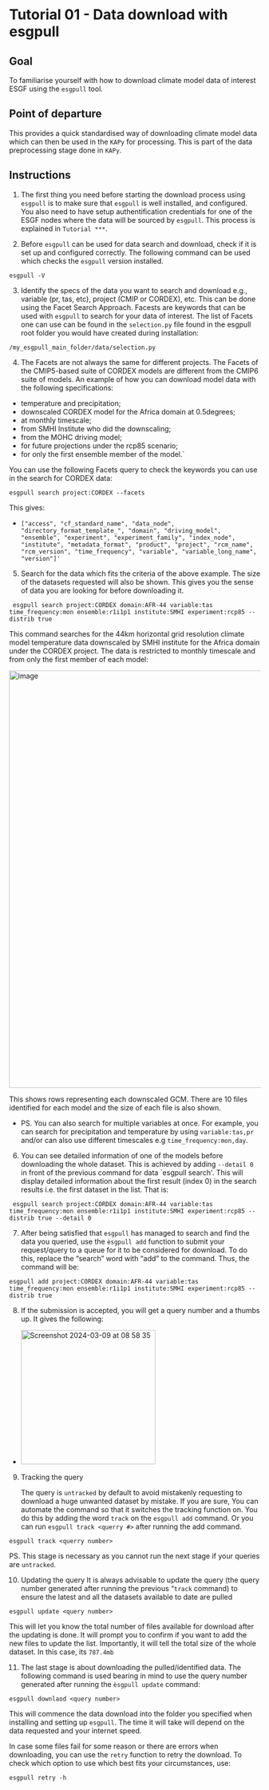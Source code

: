 # Tutorial 01 - Data download with esgpull

## Goal

To familiarise yourself with how to download climate model data of interest ESGF using the `esgpull` tool.

## Point of departure

This provides a quick standardised way of downloading climate model data which can then be used in the `KAPy` for processing. This is part of the data preprocessing stage done in `KAPy`.

## Instructions
1. The first thing you need before starting the download process using `esgpull` is to make sure that `esgpull` is well installed, and configured. You also need to have setup authentification credentials for one of the ESGF nodes where the data will be sourced by `esgpull`. This process is explained in `Tutorial ***`.
   
2. Before `esgpull` can be used for data search and download, check if it is set up and configured correctly. The following command can be used which checks the `esgpull` version installed.
   
```
esgpull -V
```

3. Identify the specs of the data you want to search and download e.g., variable (pr, tas, etc), project (CMIP or CORDEX), etc. This can be done using the Facet Search Approach. Facests are keywords that can be used with `esgpull` to search for your data of interest. The list of Facets one can use can be found in the `selection.py` file found in the esgpull root folder you would have created during installation:
```
/my_esgpull_main_folder/data/selection.py
```

4. The Facets are not always the same for different projects. The Facets of the CMIP5-based suite of CORDEX models are different from the CMIP6 suite of models. An example of how you can download model data with the following specifications:
    
* temperature and precipitation;
* downscaled CORDEX model for the Africa domain at 0.5degrees;
* at monthly timescale;
* from SMHI Institute who did the downscaling;
* from the MOHC driving model;
* for future projections under the rcp85 scenario;
* for only the first ensemble member of the model.`

You can use the following Facets query to check the keywords you can use in the search for CORDEX data:

```
esgpull search project:CORDEX --facets
```

This gives:
* `["access",
  "cf_standard_name",
  "data_node",
  "directory_format_template_",
  "domain",
  "driving_model",
  "ensemble",
  "experiment",
  "experiment_family",
  "index_node",
  "institute",
  "metadata_format",
  "product",
  "project",
  "rcm_name",
  "rcm_version",
  "time_frequency",
  "variable",
  "variable_long_name",
  "version"]'`

5. Search for the data which fits the criteria of the above example. The size of the datasets requested will also be shown. This gives you the sense of data you are looking for before downloading it.

```
 esgpull search project:CORDEX domain:AFR-44 variable:tas time_frequency:mon ensemble:r1i1p1 institute:SMHI experiment:rcp85 --distrib true
```

This command searches for the 44km horizontal grid resolution climate model temperature data downscaled by SMHI institute for the Africa domain under the CORDEX project. The data is restricted to monthly timescale and from only the first member of each model:

<img width="836" alt="image" src="https://github.com/ShingiNangombe/KAPy/assets/63850110/041059ac-1821-496c-97e8-627ba04a9741">

   This shows rows representing each downscaled GCM. There are 10 files identified for each model and the size of each file is also shown.

* PS. You can also search for multiple variables at once. For example, you can search for precipitation and temperature by using `variable:tas,pr` and/or can also use different timescales e.g `time_frequency:mon,day`.

6. You can see detailed information of one of the models before downloading the whole dataset. This is achieved by adding ` --detail 0 ` in front of the previous command for data `esgpull search'. This will display detailed information about the first result (index 0) in the search results i.e. the first dataset in the list. That is:

```
 esgpull search project:CORDEX domain:AFR-44 variable:tas time_frequency:mon ensemble:r1i1p1 institute:SMHI experiment:rcp85 --distrib true --detail 0
```

7. After being satisfied that `esgpull` has managed to search and find the data you queried, use the `èsgpull add` function to submit your request/query to a queue for it to be considered for download. To do this, replace the “search” word with “add” to the command. Thus,  the command will be:

```
esgpull add project:CORDEX domain:AFR-44 variable:tas time_frequency:mon ensemble:r1i1p1 institute:SMHI experiment:rcp85 --distrib true
```

8. If the submission is accepted, you will get a query number and a thumbs up. It gives the following: 

* <img width="269" alt="Screenshot 2024-03-09 at 08 58 35" src="https://github.com/ShingiNangombe/KAPy/assets/63850110/1b9f0cd7-a2fa-49ad-92f6-3cdfd6cab404">

9. Tracking the query

   The query is `untracked` by default to avoid mistakenly requesting to download a huge unwanted dataset by mistake. If you are sure, You can automate the command so that it switches the tracking function on. You do this by adding the word `track` on the `esgpull add` command.
Or you can run `esgpull track <querry #>` after running the add command.

```
esgpull track <querry number>
```

   PS. This stage is necessary as you cannot run the next stage if your queries are `untracked`.

10. Updating the query
It is always advisable to update the query (the query number generated after running the previous “`track` command) to ensure the latest and all the datasets available to date are pulled
```
esgpull update <query number>
```

   This will let you know the total number of files available for download after the updating is done. It will prompt you to confirm if you want to add the new files to update the list. Importantly, it will tell the total size of the whole dataset. In this case, its `787.4mb`

11. The last stage is about downloading the pulled/identified data. The following command is used bearing in mind to use the query number generated after running the `èsgpull update` command:

```
esgpull downlaod <query number>
```

   This will commence the data download into the folder you specified when installing and setting up `esgpull`. The time it will take will depend on the data requested and your internet speed.

   In case some files fail for some reason or there are errors when downloading, you can use the `retry` function to retry the download. To check which option to use which best fits your circumstances, use:
```
esgpull retry -h
```


